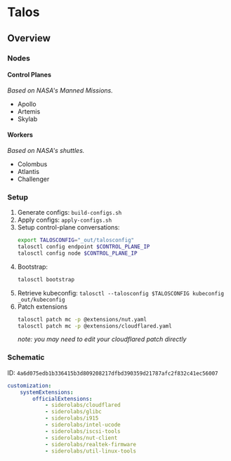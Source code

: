 # Talos

## Overview

### Nodes

#### Control Planes

_Based on NASA's Manned Missions._

- Apollo
- Artemis
- Skylab

#### Workers

_Based on NASA's shuttles._

- Colombus
- Atlantis
- Challenger

### Setup

1. Generate configs: `build-configs.sh`
2. Apply configs: `apply-configs.sh`
3. Setup control-plane conversations:
    ```sh
    export TALOSCONFIG="_out/talosconfig"
    talosctl config endpoint $CONTROL_PLANE_IP
    talosctl config node $CONTROL_PLANE_IP
    ```
4. Bootstrap:
    ```sh
    talosctl bootstrap
    ```
5. Retrieve kubeconfig: `talosctl --talosconfig $TALOSCONFIG kubeconfig _out/kubeconfig`
6. Patch extensions
    ```sh
    talosctl patch mc -p @extensions/nut.yaml
    talosctl patch mc -p @extensions/cloudflared.yaml
    ```
    _note: you may need to edit your cloudflared patch directly_

### Schematic

ID: `4a6d075edb1b336415b3d809208217dfbd390359d21787afc2f832c41ec56007`

```yaml
customization:
    systemExtensions:
        officialExtensions:
            - siderolabs/cloudflared
            - siderolabs/glibc
            - siderolabs/i915
            - siderolabs/intel-ucode
            - siderolabs/iscsi-tools
            - siderolabs/nut-client
            - siderolabs/realtek-firmware
            - siderolabs/util-linux-tools
```
